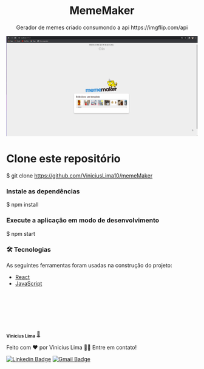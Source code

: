 <h1 align="center"> MemeMaker</h1>

<p align="center">Gerador de memes criado consumondo a api https://imgflip.com/api</p>



<img src='.github\mememaker.gif'>

# Clone este repositório
$ git clone <https://github.com/ViniciusLima10/memeMaker>


### Instale as dependências
$ npm install

### Execute a aplicação em modo de desenvolvimento
$ npm start


### 🛠 Tecnologias

As seguintes ferramentas foram usadas na construção do projeto:

- [React](https://pt-br.reactjs.org/)
- [JavaScript](https://www.javascript.com)




<br/>
<br/>
<br/>
<br/>
<br/>


 <img style="border-radius: 50%;" src="https://github.com/ViniciusLima10.png" width="100px;" alt=""/>
 <br />
 <sub><b>Vinicius Lima</b></sub></a> <a href="https://github.com/ViniciusLima10" title="Vinicius Lima">🚀</a>


Feito com ❤️ por Vinicius Lima 👋🏽 Entre em contato!

[![Linkedin Badge](https://img.shields.io/badge/-Vinicius-blue?style=flat-square&logo=Linkedin&logoColor=white&link=https://https://www.linkedin.com/in/vinicius-almeida-lima-3281771b1/)](https://www.linkedin.com/in/vinicius-almeida-lima-3281771b1/) 
[![Gmail Badge](https://img.shields.io/badge/mail-viniciusalima1007@gmail.com-c14438?style=flat-square&logo=Gmail&logoColor=white&link=mailto:tgmarinho@gmail.com)](mailto:viniciusalima1007@gmail.com)